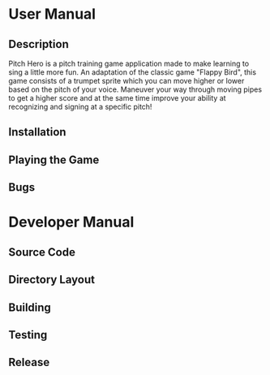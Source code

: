 # User Manual
## Description
Pitch Hero is a pitch training game application made to make learning to sing a little more fun. An adaptation of the classic game "Flappy Bird", this game consists of a trumpet sprite which you can move higher or lower based on the pitch of your voice. Maneuver your way through moving pipes to get a higher score and at the same time improve your ability at recognizing and signing at a specific pitch!
## Installation
## Playing the Game
## Bugs

# Developer Manual
## Source Code
## Directory Layout
## Building
## Testing
## Release
